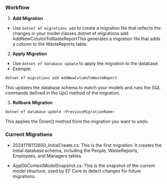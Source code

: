 ### **Workflow**

1.  **Add Migration**
- Use ```dotnet ef migrations add``` to create a migration file that reflects the changes in your model classes.dotnet ef migrations add AddNewColumnToWasteReportThis generates a migration file that adds a column to the WasteReports table.
        
2.  **Apply Migration**
- Use ```dotnet ef database update``` to apply the migration to the database.
- Example:
```bash
dotnet ef migrations add AddNewColumnToWasteReport
```
This updates the database schema to match your models and runs the SQL commands defined in the Up() method of the migration.
        
3.  **Rollback Migration**
```bash
dotnet ef database update <PreviousMigrationName>
```
This applies the Down() method from the migration you want to undo.

### **Current Migrations**

*   20241118112600\_InitialCreate.cs: This is the first migration. It creates the initial database schema, including the People, WasteReports, Employees, and Managers tables.
    
*   AppDbContextModelSnapshot.cs: This is the snapshot of the current model structure, used by EF Core to detect changes for future migrations.
